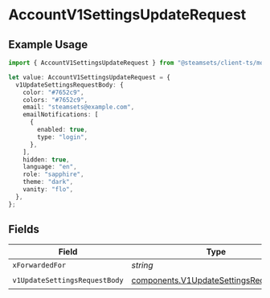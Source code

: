 # AccountV1SettingsUpdateRequest

## Example Usage

```typescript
import { AccountV1SettingsUpdateRequest } from "@steamsets/client-ts/models/operations";

let value: AccountV1SettingsUpdateRequest = {
  v1UpdateSettingsRequestBody: {
    color: "#7652c9",
    colors: "#7652c9",
    email: "steamsets@example.com",
    emailNotifications: [
      {
        enabled: true,
        type: "login",
      },
    ],
    hidden: true,
    language: "en",
    role: "sapphire",
    theme: "dark",
    vanity: "flo",
  },
};
```

## Fields

| Field                                                                                            | Type                                                                                             | Required                                                                                         | Description                                                                                      |
| ------------------------------------------------------------------------------------------------ | ------------------------------------------------------------------------------------------------ | ------------------------------------------------------------------------------------------------ | ------------------------------------------------------------------------------------------------ |
| `xForwardedFor`                                                                                  | *string*                                                                                         | :heavy_minus_sign:                                                                               | N/A                                                                                              |
| `v1UpdateSettingsRequestBody`                                                                    | [components.V1UpdateSettingsRequestBody](../../models/components/v1updatesettingsrequestbody.md) | :heavy_check_mark:                                                                               | N/A                                                                                              |